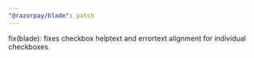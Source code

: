 ```yaml
---
"@razorpay/blade": patch
---
```


fix(blade): fixes checkbox helptext and errortext alignment for individual checkboxes
